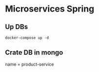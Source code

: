 # Microservices Spring

## Up DBs

```$bash
docker-compose up -d
```

## Crate DB  in mongo

name = product-service